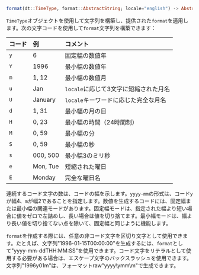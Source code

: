 ```julia
format(dt::TimeType, format::AbstractString; locale="english") -> AbstractString
```

`TimeType`オブジェクトを使用して文字列を構築し、提供された`format`を適用します。次の文字コードを使用して`format`文字列を構築できます：

| コード | 例        | コメント                    |
|:--- |:-------- |:----------------------- |
| `y` | 6        | 固定幅の数値年                 |
| `Y` | 1996     | 最小幅の数値年                 |
| `m` | 1, 12    | 最小幅の数値月                 |
| `u` | Jan      | `locale`に応じて3文字に短縮された月名 |
| `U` | January  | `locale`キーワードに応じた完全な月名  |
| `d` | 1, 31    | 最小幅の月の日                 |
| `H` | 0, 23    | 最小幅の時間（24時間制）           |
| `M` | 0, 59    | 最小幅の分                   |
| `S` | 0, 59    | 最小幅の秒                   |
| `s` | 000, 500 | 最小幅3のミリ秒                |
| `e` | Mon, Tue | 短縮された曜日                 |
| `E` | Monday   | 完全な曜日名                  |

連続するコード文字の数は、コードの幅を示します。`yyyy-mm`の形式は、コード`y`が幅4、`m`が幅2であることを指定します。数値を生成するコードには、固定幅または最小幅の関連モードがあります。固定幅モードは、指定された幅より短い場合に値をゼロで左詰めし、長い場合は値を切り捨てます。最小幅モードは、幅より長い値を切り捨てない点を除いて、固定幅と同じように機能します。

`format`を作成する際には、任意の非コード文字を区切り文字として使用できます。たとえば、文字列"1996-01-15T00:00:00"を生成するには、`format`として"yyyy-mm-ddTHH:MM:SS"を使用できます。コード文字をリテラルとして使用する必要がある場合は、エスケープ文字のバックスラッシュを使用できます。文字列"1996y01m"は、フォーマットraw"yyyy\ymm\m"で生成できます。
